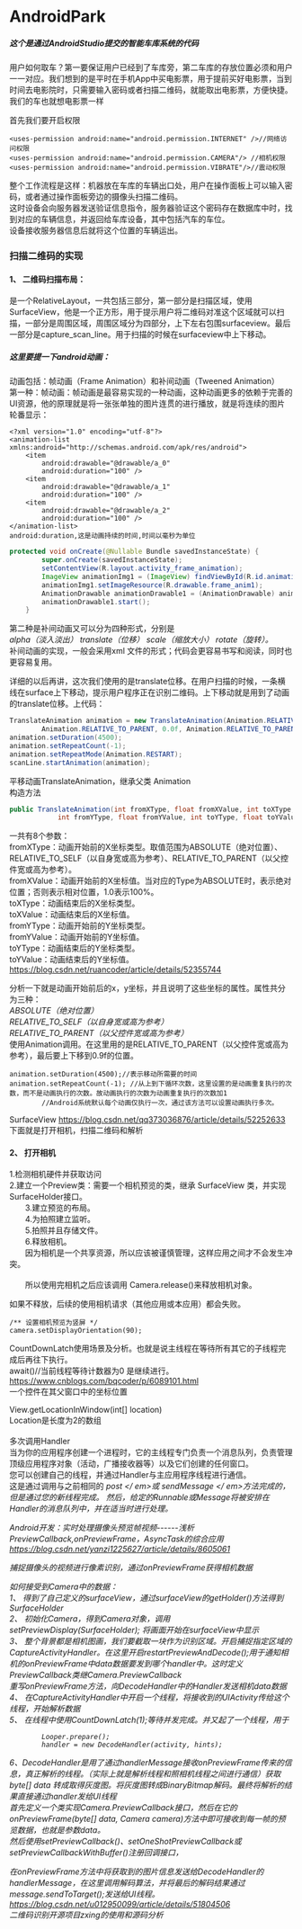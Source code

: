 # AndroidPark
##### 这个是通过AndroidStudio提交的智能车库系统的代码
  用户如何取车？第一要保证用户已经到了车库旁，第二车库的存放位置必须和用户一一对应。我们想到的是平时在手机App中买电影票，用于提前买好电影票，当到时间去电影院时，只需要输入密码或者扫描二维码，就能取出电影票，方便快捷。我们的车也就想电影票一样<br>
  
首先我们要开启权限
``` 
<uses-permission android:name="android.permission.INTERNET" />//网络访问权限
<uses-permission android:name="android.permission.CAMERA"/> //相机权限
<uses-permission android:name="android.permission.VIBRATE"/>//震动权限
```
整个工作流程是这样：机器放在车库的车辆出口处，用户在操作面板上可以输入密码，或者通过操作面板旁边的摄像头扫描二维码。<br>这时设备会向服务器发送验证信息指令，服务器验证这个密码存在数据库中时，找到对应的车辆信息，并返回给车库设备，其中包括汽车的车位。<br>设备接收服务器信息后就将这个位置的车辆运出。

### 扫描二维码的实现
#### 1、	二维码扫描布局：
是一个RelativeLayout，一共包括三部分，第一部分是扫描区域，使用SurfaceView，他是一个正方形，用于提示用户将二维码对准这个区域就可以扫描，一部分是周围区域，周围区域分为四部分，上下左右包围surfaceview。最后一部分是capture_scan_line。用于扫描的时候在surfaceview中上下移动。<br>
##### 这里要提一下android动画：<br>
动画包括：帧动画（Frame Animation）和补间动画（Tweened Animation）<br>
第一种：帧动画：帧动画是最容易实现的一种动画，这种动画更多的依赖于完善的UI资源，他的原理就是将一张张单独的图片连贯的进行播放，就是将连续的图片轮番显示：
```
<?xml version="1.0" encoding="utf-8"?>
<animation-list xmlns:android="http://schemas.android.com/apk/res/android">
    <item
        android:drawable="@drawable/a_0"
        android:duration="100" />
    <item
        android:drawable="@drawable/a_1"
        android:duration="100" />
    <item
        android:drawable="@drawable/a_2"
        android:duration="100" />
</animation-list>
android:duration,这是动画持续的时间,时间以毫秒为单位
```
```Java
protected void onCreate(@Nullable Bundle savedInstanceState) {
        super.onCreate(savedInstanceState);
        setContentView(R.layout.activity_frame_animation);
        ImageView animationImg1 = (ImageView) findViewById(R.id.animation1);
        animationImg1.setImageResource(R.drawable.frame_anim1);
        AnimationDrawable animationDrawable1 = (AnimationDrawable) animationImg1.getDrawable();
        animationDrawable1.start();
    }
```
第二种是补间动画又可以分为四种形式，分别是<br>
*alpha（淡入淡出）*
*translate（位移）*
*scale（缩放大小）*
*rotate（旋转）。*<br>
补间动画的实现，一般会采用xml 文件的形式；代码会更容易书写和阅读，同时也更容易复用。<br>

详细的以后再讲，这次我们使用的是translate位移。在用户扫描的时候，一条横线在surface上下移动，提示用户程序正在识别二维码。上下移动就是用到了动画的translate位移。上代码：
```Java
TranslateAnimation animation = new TranslateAnimation(Animation.RELATIVE_TO_PARENT, 0.0f,
        Animation.RELATIVE_TO_PARENT, 0.0f, Animation.RELATIVE_TO_PARENT, 0.0f, Animation.RELATIVE_TO_PARENT, 0.9f);
animation.setDuration(4500);
animation.setRepeatCount(-1);
animation.setRepeatMode(Animation.RESTART);
scanLine.startAnimation(animation);
```
平移动画TranslateAnimation，继承父类	Animation<br>
构造方法<br>
```Java
public TranslateAnimation(int fromXType, float fromXValue, int toXType, float toXValue,
            int fromYType, float fromYValue, int toYType, float toYValue)
```
一共有8个参数：<br>
fromXType：动画开始前的X坐标类型。取值范围为ABSOLUTE（绝对位置）、RELATIVE_TO_SELF（以自身宽或高为参考）、RELATIVE_TO_PARENT（以父控件宽或高为参考）。<br>
fromXValue：动画开始前的X坐标值。当对应的Type为ABSOLUTE时，表示绝对位置；否则表示相对位置，1.0表示100%。<br>
toXType：动画结束后的X坐标类型。<br>
toXValue：动画结束后的X坐标值。<br>
fromYType：动画开始前的Y坐标类型。<br>
fromYValue：动画开始前的Y坐标值。<br>
toYType：动画结束后的Y坐标类型。<br>
toYValue：动画结束后的Y坐标值。<br>
https://blog.csdn.net/ruancoder/article/details/52355744<br>

分析一下就是动画开始前后的x，y坐标，并且说明了这些坐标的属性。属性共分为三种：<br>
*ABSOLUTE（绝对位置）*<br>
*RELATIVE_TO_SELF（以自身宽或高为参考）*<br>
*RELATIVE_TO_PARENT（以父控件宽或高为参考）*<br>
使用Animation调用。在这里用的是RELATIVE_TO_PARENT（以父控件宽或高为参考），最后要上下移到0.9f的位置。<br>
```
animation.setDuration(4500);//表示移动所需要的时间
animation.setRepeatCount(-1); //从上到下循环次数，这里设置的是动画重复执行的次数，而不是动画执行的次数。故动画执行的次数为动画重复执行的次数加1
        //Android系统默认每个动画仅执行一次，通过该方法可以设置动画执行多次。
```
SurfaceView https://blog.csdn.net/qq373036876/article/details/52252633	<br>
下面就是打开相机，扫描二维码和解析<br>

#### 2、	打开相机
1.检测相机硬件并获取访问<br>
2.建立一个Preview类：需要一个相机预览的类，继承 SurfaceView 类，并实现SurfaceHolder接口。<br>
　　3.建立预览的布局。<br>
　　4.为拍照建立监听。<br>
　　5.拍照并且存储文件。<br>
　　6.释放相机。<br>
　　因为相机是一个共享资源，所以应该被谨慎管理，这样应用之间才不会发生冲突。<br>
<br>
　　所以使用完相机之后应该调用 Camera.release()来释放相机对象。<br>

如果不释放，后续的使用相机请求（其他应用或本应用）都会失败。<br>
```
/** 设置相机预览为竖屏 */
camera.setDisplayOrientation(90);
```
CountDownLatch使用场景及分析。也就是说主线程在等待所有其它的子线程完成后再往下执行。<br>
await()//当前线程等待计数器为0 是继续进行。<br>
https://www.cnblogs.com/bqcoder/p/6089101.html<br>
一个控件在其父窗口中的坐标位置<br>

View.getLocationInWindow(int[] location)<br>
Location是长度为2的数组<br>
<br>
多次调用Handler<br>
当为你的应用程序创建一个进程时，它的主线程专门负责一个消息队列，负责管理顶级应用程序对象（活动，广播接收器等）以及它们创建的任何窗口。
<br>您可以创建自己的线程，并通过Handler与主应用程序线程进行通信。 <br>这是通过调用与之前相同的<em> post </ em>或<em> sendMessage </ em>方法完成的，但是通过您的新线程完成。 然后，给定的Runnable或Message将被安排在Handler的消息队列中，并在适当时进行处理。<br>


Android开发：实时处理摄像头预览帧视频------浅析PreviewCallback,onPreviewFrame，AsyncTask的综合应用<br>
https://blog.csdn.net/yanzi1225627/article/details/8605061


捕捉摄像头的视频进行像素识别，通过onPreviewFrame获得相机数据<br>

如何接受到Camera中的数据：<br>
1、	得到了自己定义的surfaceView，通过surfaceView的getHolder()方法得到SurfaceHolder<br>
2、	初始化Camera，得到Camera对象，调用setPreviewDisplay(SurfaceHolder); 将画面开始在surfaceView中显示<br>
3、	整个背景都是相机图画，我们要截取一块作为识别区域。开启捕捉指定区域的CaptureActivityHandler。在这里开启restartPreviewAndDecode();用于通知相机的onPreviewFrame中data数据要发到哪个handler中。这时定义PreviewCallback类继Camera.PreviewCallback<br>
重写onPreviewFrame方法，向DecodeHandler中的Handler发送相机data数据<br>
4、	在CaptureActivityHandler中开启一个线程，将接收到的UIActivity传给这个线程，开始解析数据<br>
5、	在线程中使用CountDownLatch(1);等待并发完成。并又起了一个线程，用于<br>
```
        Looper.prepare();
        handler = new DecodeHandler(activity, hints);
```
6、DecodeHandler是用了通过handlerMessage接收onPreviewFrame传来的信息，真正解析的线程。（实际上就是解析线程和照相机线程之间进行通信）获取byte[] data 转成取得灰度图。将灰度图转成BinaryBitmap解码。最终将解析的结果直接通过handler发给UI线程<br>
首先定义一个类实现Camera.PreviewCallback接口，然后在它的onPreviewFrame(byte[] data, Camera camera)方法中即可接收到每一帧的预览数据，也就是参数data。 <br>
然后使用setPreviewCallback()、setOneShotPreviewCallback或setPreviewCallbackWithBuffer()注册回调接口，<br>

在onPreviewFrame方法中将获取到的图片信息发送给DecodeHandler的handlerMessage，在这里调用解码算法，并将最后的解码结果通过message.sendToTarget();发送给UI线程。<br>
https://blog.csdn.net/u012950099/article/details/51804506<br>
二维码识别开源项目zxing的使用和源码分析<br>


